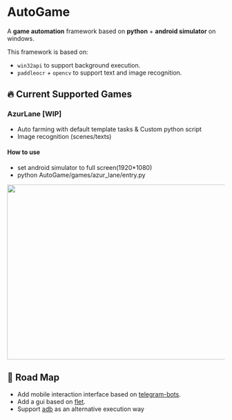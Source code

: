 # AutoGame

A **game automation** framework based on **python** + **android simulator** on windows.

This framework is based on:

+ `win32api` to support background execution.
+ `paddleocr` + `opencv` to support text and image recognition.

## 🔥 Current Supported Games

### AzurLane [WIP]

+ Auto farming with default template tasks & Custom python script
+ Image recognition (scenes/texts)

#### How to use
+ set android simulator to full screen(1920*1080)
+ python AutoGame/games/azur_lane/entry.py



<img src="https://i.imgur.com/hyhsmmt.gif?raw=ture" width=720 height=405>

## 👀 Road Map

- Add mobile interaction interface based on [telegram-bots](https://core.telegram.org/bots).
- Add a gui based on [flet](https://flet.dev/).
- Support [adb](https://pypi.org/project/pure-python-adb/) as an alternative execution way
